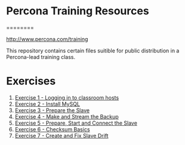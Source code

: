 # Percona Training Resources
========

http://www.percona.com/training

This repository contains certain files suitible for public distribution in a Percona-lead training class.

# Exercises
1. [Exercise 1 - Logging in to classroom hosts](exercise1-login-to-hosts.md)
2. [Exercise 2 - Install MySQL](exercise2-install-mysql.md)
3. [Exercise 3 - Prepare the Slave](exercise3-prepare-slave.md)
4. [Exercise 4 - Make and Stream the Backup](exercise4-stream-backup.md)
5. [Exercise 5 - Prepare, Start and Connect the Slave](exercise5-prepare-start-slave.md)
6. [Exercise 6 - Checksum Basics](exercise6-checksum.md)
7. [Exercise 7 - Create and Fix Slave Drift](exercide7-create-fix-slave-drift.md)

